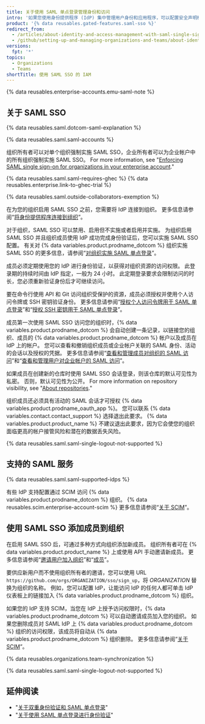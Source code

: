 ```yaml
---
title: 关于使用 SAML 单点登录管理身份和访问
intro: '如果您使用身份提供程序 (IdP) 集中管理用户身份和应用程序，可以配置安全声明标记语言 (SAML) 单点登录 (SSO) 来保护组织在 {% data variables.product.prodname_dotcom %} 上的资源。'
product: '{% data reusables.gated-features.saml-sso %}'
redirect_from:
  - /articles/about-identity-and-access-management-with-saml-single-sign-on
  - /github/setting-up-and-managing-organizations-and-teams/about-identity-and-access-management-with-saml-single-sign-on
versions:
  fpt: '*'
topics:
  - Organizations
  - Teams
shortTitle: 使用 SAML SSO 的 IAM
---
```


{% data reusables.enterprise-accounts.emu-saml-note %}

## 关于 SAML SSO

{% data reusables.saml.dotcom-saml-explanation %}

{% data reusables.saml.saml-accounts %}

组织所有者可以对单个组织强制实施 SAML SSO，企业所有者可以为企业帐户中的所有组织强制实施 SAML SSO。 For more information, see "[Enforcing SAML single sign-on for organizations in your enterprise account](/github/setting-up-and-managing-your-enterprise/configuring-identity-and-access-management-for-your-enterprise-account/enforcing-saml-single-sign-on-for-organizations-in-your-enterprise-account)."

{% data reusables.saml.saml-requires-ghec %} {% data reusables.enterprise.link-to-ghec-trial %}

{% data reusables.saml.outside-collaborators-exemption %}

在为您的组织启用 SAML SSO 之前，您需要将 IdP 连接到组织。 更多信息请参阅“[将身份提供程序连接到组织](/organizations/managing-saml-single-sign-on-for-your-organization/connecting-your-identity-provider-to-your-organization)”。

对于组织，SAML SSO 可以禁用、启用但不实施或者启用并实施。 为组织启用 SAML SSO 并且组织成员使用 IdP 成功完成身份验证后，您可以实施 SAML SSO 配置。 有关对 {% data variables.product.prodname_dotcom %} 组织实施 SAML SSO 的更多信息，请参阅“[对组织实施 SAML 单点登录](/articles/enforcing-saml-single-sign-on-for-your-organization)”。

成员必须定期使用您的 IdP 进行身份验证，以获得对组织资源的访问权限。 此登录期的持续时间由 IdP 指定，一般为 24 小时。 此定期登录要求会限制访问的时长，您必须重新验证身份后才可继续访问。

要在命令行使用 API 和 Git 访问组织受保护的资源，成员必须授权并使用个人访问令牌或 SSH 密钥验证身份。 更多信息请参阅“[授权个人访问令牌用于 SAML 单点登录](/github/authenticating-to-github/authorizing-a-personal-access-token-for-use-with-saml-single-sign-on)”和“[授权 SSH 密钥用于 SAML 单点登录](/github/authenticating-to-github/authorizing-an-ssh-key-for-use-with-saml-single-sign-on)”。

成员第一次使用 SAML SSO 访问您的组织时，{% data variables.product.prodname_dotcom %} 会自动创建一条记录，以链接您的组织、成员的 {% data variables.product.prodname_dotcom %} 帐户以及成员在 IdP 上的帐户。 您可以查看和撤销组织成员或企业帐户关联的 SAML 身份、活动的会话以及授权的凭据。 更多信息请参阅“[查看和管理成员对组织的 SAML 访问](/organizations/granting-access-to-your-organization-with-saml-single-sign-on/viewing-and-managing-a-members-saml-access-to-your-organization)”和“[查看和管理用户对企业帐户的 SAML 访问](/github/setting-up-and-managing-your-enterprise/viewing-and-managing-a-users-saml-access-to-your-enterprise-account)”。

如果成员在创建新的仓库时使用 SAML SSO 会话登录，则该仓库的默认可见性为私密。 否则，默认可见性为公开。 For more information on repository visibility, see "[About repositories](/repositories/creating-and-managing-repositories/about-repositories#about-repository-visibility)."

组织成员还必须具有活动的 SAML 会话才可授权 {% data variables.product.prodname_oauth_app %}。 您可以联系 {% data variables.contact.contact_support %} 选择退出此要求。 {% data variables.product.product_name %} 不建议退出此要求，因为它会使您的组织面临更高的帐户接管风险和潜在的数据丢失风险。

{% data reusables.saml.saml-single-logout-not-supported %}

## 支持的 SAML 服务

{% data reusables.saml.saml-supported-idps %}

有些 IdP 支持配置通过 SCIM 访问 {% data variables.product.prodname_dotcom %} 组织。 {% data reusables.scim.enterprise-account-scim %} 更多信息请参阅“[关于 SCIM](/organizations/managing-saml-single-sign-on-for-your-organization/about-scim)”。

## 使用 SAML SSO 添加成员到组织

在启用 SAML SSO 后，可通过多种方式向组织添加新成员。 组织所有者可在 {% data variables.product.product_name %} 上或使用 API 手动邀请新成员。 更多信息请参阅“[邀请用户加入组织](/articles/inviting-users-to-join-your-organization)”和“[成员](/rest/reference/orgs#add-or-update-organization-membership)”。

要供应新用户而不使用组织所有者的邀请，您可以使用 URL `https://github.com/orgs/ORGANIZATION/sso/sign_up`，将 _ORGANIZATION_ 替换为组织的名称。 例如，您可以配置 IdP，让能访问 IdP 的任何人都可单击 IdP 仪表板上的链接加入 {% data variables.product.prodname_dotcom %} 组织。

如果您的 IdP 支持 SCIM，当您在 IdP 上授予访问权限时，{% data variables.product.prodname_dotcom %} 可以自动邀请成员加入您的组织。 如果您删除成员对 SAML IdP 上 {% data variables.product.prodname_dotcom %} 组织的访问权限，该成员将自动从 {% data variables.product.prodname_dotcom %} 组织删除。 更多信息请参阅“[关于 SCIM](/organizations/managing-saml-single-sign-on-for-your-organization/about-scim)”。

{% data reusables.organizations.team-synchronization %}

{% data reusables.saml.saml-single-logout-not-supported %}

## 延伸阅读

- "[关于双重身份验证和 SAML 单点登录](/articles/about-two-factor-authentication-and-saml-single-sign-on)"
- "[关于使用 SAML 单点登录进行身份验证](/github/authenticating-to-github/about-authentication-with-saml-single-sign-on)"

